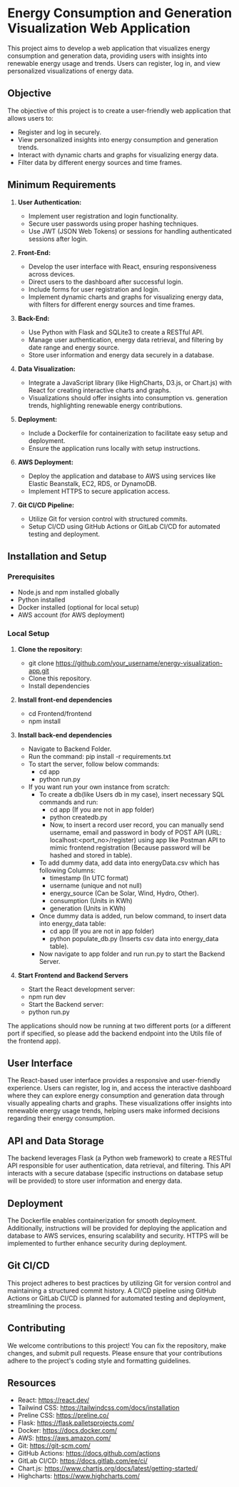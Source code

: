 # Energy Consumption and Generation Visualization Web Application

This project aims to develop a web application that visualizes energy consumption and generation data, providing users with insights into renewable energy usage and trends. Users can register, log in, and view personalized visualizations of energy data.

## Objective

The objective of this project is to create a user-friendly web application that allows users to:

- Register and log in securely.
- View personalized insights into energy consumption and generation trends.
- Interact with dynamic charts and graphs for visualizing energy data.
- Filter data by different energy sources and time frames.

## Minimum Requirements

1. **User Authentication:**
   - Implement user registration and login functionality.
   - Secure user passwords using proper hashing techniques.
   - Use JWT (JSON Web Tokens) or sessions for handling authenticated sessions after login.

2. **Front-End:**
   - Develop the user interface with React, ensuring responsiveness across devices.
   - Direct users to the dashboard after successful login.
   - Include forms for user registration and login.
   - Implement dynamic charts and graphs for visualizing energy data, with filters for different energy sources and time frames.

3. **Back-End:**
   - Use Python with Flask and SQLite3 to create a RESTful API.
   - Manage user authentication, energy data retrieval, and filtering by date range and energy source.
   - Store user information and energy data securely in a database.

4. **Data Visualization:**
   - Integrate a JavaScript library (like HighCharts, D3.js, or Chart.js) with React for creating interactive charts and graphs.
   - Visualizations should offer insights into consumption vs. generation trends, highlighting renewable energy contributions.

5. **Deployment:**
   - Include a Dockerfile for containerization to facilitate easy setup and deployment.
   - Ensure the application runs locally with setup instructions.

6. **AWS Deployment:**
   - Deploy the application and database to AWS using services like Elastic Beanstalk, EC2, RDS, or DynamoDB.
   - Implement HTTPS to secure application access.

7. **Git CI/CD Pipeline:**
   - Utilize Git for version control with structured commits.
   - Setup CI/CD using GitHub Actions or GitLab CI/CD for automated testing and deployment.

## Installation and Setup

### Prerequisites

- Node.js and npm installed globally
- Python installed
- Docker installed (optional for local setup)
- AWS account (for AWS deployment)

### Local Setup

1. **Clone the repository:**

   - git clone https://github.com/your_username/energy-visualization-app.git
   - Clone this repository.
   - Install dependencies

2. **Install front-end dependencies**
   - cd Frontend/frontend
   - npm install

3. **Install back-end dependencies**
   - Navigate to Backend Folder.
   - Run the command: pip install -r requirements.txt
   - To start the server, follow below commands:
        - cd app
        - python run.py
   - If you want run your own instance from scratch:
      - To create a db(like Users db in my case), insert necessary SQL commands and run:
           - cd app (If you are not in app folder)
           - python createdb.py
           - Now, to insert a record user record, you can manually send username, email and password in body of POST API (URL: localhost:<port_no>/register)
             using app like Postman API to mimic frontend registration (Because password will be hashed and stored in table).
      - To add dummy data, add data into energyData.csv which has following Columns:
           - timestamp (In UTC format)
           - username (unique and not null)
           - energy_source (Can be Solar, Wind, Hydro, Other).
           - consumption (Units in KWh)
           - generation (Units in KWh)
      - Once dummy data is added, run below command, to insert data into energy_data table:
           - cd app (If you are not in app folder)
           - python populate_db.py (Inserts csv data into energy_data table).
      - Now navigate to app folder and run run.py to start the Backend Server.


4. **Start Frontend and Backend Servers**
   - Start the React development server:
   - npm run dev
   - Start the Backend server:
   - python run.py

The applications should now be running at two different ports (or a different port if specified, so please add the backend endpoint into the Utils file of the frontend app).

## User Interface

The React-based user interface provides a responsive and user-friendly experience. Users can register, log in, and access the interactive dashboard where they can explore energy consumption and generation data through visually appealing charts and graphs. These visualizations offer insights into renewable energy usage trends, helping users make informed decisions regarding their energy consumption.

## API and Data Storage

The backend leverages Flask (a Python web framework) to create a RESTful API responsible for user authentication, data retrieval, and filtering. This API interacts with a secure database (specific instructions on database setup will be provided) to store user information and energy data.

## Deployment

The Dockerfile enables containerization for smooth deployment. Additionally, instructions will be provided for deploying the application and database to AWS services, ensuring scalability and security. HTTPS will be implemented to further enhance security during deployment.

## Git CI/CD

This project adheres to best practices by utilizing Git for version control and maintaining a structured commit history. A CI/CD pipeline using GitHub Actions or GitLab CI/CD is planned for automated testing and deployment, streamlining the process.

## Contributing

We welcome contributions to this project! You can fix the repository, make changes, and submit pull requests. Please ensure that your contributions adhere to the project's coding style and formatting guidelines.

## Resources

   - React: https://react.dev/
   - Tailwind CSS: https://tailwindcss.com/docs/installation
   - Preline CSS: https://preline.co/
   - Flask: https://flask.palletsprojects.com/
   - Docker: https://docs.docker.com/
   - AWS: https://aws.amazon.com/
   - Git: https://git-scm.com/
   - GitHub Actions: https://docs.github.com/actions
   - GitLab CI/CD: https://docs.gitlab.com/ee/ci/
   - Chart.js: https://www.chartjs.org/docs/latest/getting-started/
   - Highcharts: https://www.highcharts.com/
